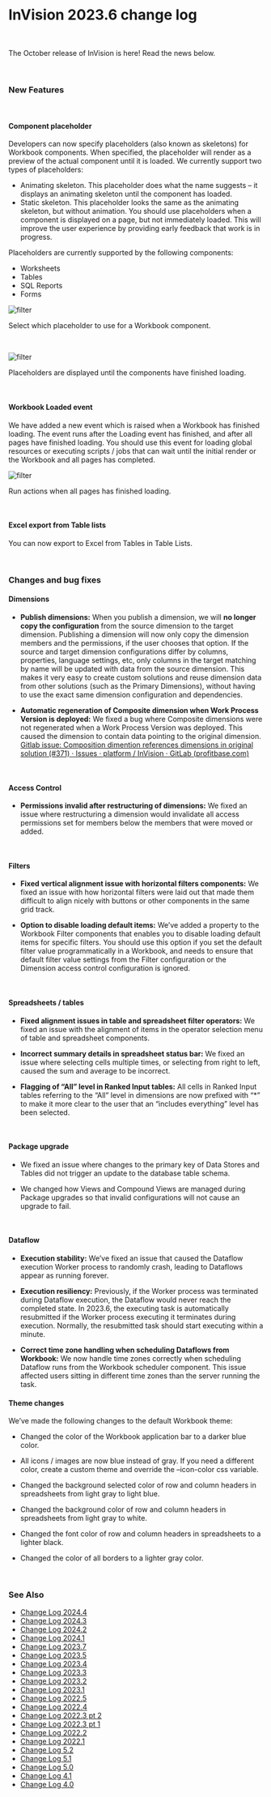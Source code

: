 
# InVision 2023.6 change log

<br/>

The October release of InVision is here! Read the news below.

<br/>

### New Features

<br/>

#### Component placeholder

Developers can now specify placeholders (also known as skeletons) for Workbook components. When specified, the placeholder will render as a preview of the actual component until it is loaded. We currently support two types of placeholders:

* Animating skeleton. This placeholder does what the name suggests – it displays an animating skeleton until the component has loaded.
* Static skeleton. This placeholder looks the same as the animating skeleton, but without animation.
You should use placeholders when a component is displayed on a page, but not immediately loaded. This will improve the user experience by providing early feedback that work is in progress.

Placeholders are currently supported by the following components:

* Worksheets
* Tables
* SQL Reports
* Forms

![filter](https://profitbasedocs.blob.core.windows.net/images/chlog236_1.png)

Select which placeholder to use for a Workbook component.

<br/>

![filter](https://profitbasedocs.blob.core.windows.net/images/chlog236_2.png)

Placeholders are displayed until the components have finished loading.

<br/>

#### Workbook Loaded event


We have added a new event which is raised when a Workbook has finished loading. The event runs after the Loading event has finished, and after all pages have finished loading. You should use this event for loading global resources or executing scripts / jobs that can wait until the initial render or the Workbook and all pages has completed.

![filter](https://profitbasedocs.blob.core.windows.net/images/chlog236_3.png)

Run actions when all pages has finished loading.

<br/>

#### Excel export from Table lists

You can now export to Excel from Tables in Table Lists.

<br/>

### Changes and bug fixes

#### Dimensions

- **Publish dimensions:** When you publish a dimension, we will **no longer copy the configuration** from the source dimension to the target dimension. Publishing a dimension will now only copy the dimension members and the permissions, if the user chooses that option. If the source and target dimension configurations differ by columns, properties, language settings, etc, only columns in the target matching by name will be updated with data from the source dimension. This makes it very easy to create custom solutions and reuse dimension data from other solutions (such as the Primary Dimensions), without having to use the exact same dimension configuration and dependencies.

- **Automatic regeneration of Composite dimension when Work Process Version is deployed:** We fixed a bug where Composite dimensions were not regenerated when a Work Process Version was deployed. This caused the dimension to contain data pointing to the original dimension.
[Gitlab issue: Composition dimention references dimensions in original solution (#371) · Issues · platform / InVision · GitLab (profitbase.com)](https://support.profitbase.com/platform/invision/-/issues/371)

<br/>

#### Access Control

- **Permissions invalid after restructuring of dimensions:** We fixed an issue where restructuring a dimension would invalidate all access permissions set for members below the members that were moved or added.

<br/>

#### Filters

- **Fixed vertical alignment issue with horizontal filters components:** We fixed an issue with how horizontal filters were laid out that made them difficult to align nicely with buttons or other components in the same grid track.

- **Option to disable loading default items:** We’ve added a property to the Workbook Filter components that enables you to disable loading default items for specific filters. You should use this option if you set the default filter value programmatically in a Workbook, and needs to ensure that default filter value settings from the Filter configuration or the Dimension access control configuration is ignored.

<br/>

#### Spreadsheets / tables

- **Fixed alignment issues in table and spreadsheet filter operators:** We fixed an issue with the alignment of items in the operator selection menu of table and spreadsheet components.

- **Incorrect summary details in spreadsheet status bar:** We fixed an issue where selecting cells multiple times, or selecting from right to left, caused the sum and average to be incorrect.

- **Flagging of “All” level in Ranked Input tables:** All cells in Ranked Input tables referring to the “All” level in dimensions are now prefixed with “*” to make it more clear to the user that an “includes everything” level has been selected.

<br/>

#### Package upgrade

- We fixed an issue where changes to the primary key of Data Stores and Tables did not trigger an update to the database table schema.

- We changed how Views and Compound Views are managed during Package upgrades so that invalid configurations will not cause an upgrade to fail.

<br/>

#### Dataflow

- **Execution stability:** We’ve fixed an issue that caused the Dataflow execution Worker process to randomly crash, leading to Dataflows appear as running forever.

- **Execution resiliency:** Previously, if the Worker process was terminated during Dataflow execution, the Dataflow would never reach the completed state. In 2023.6, the executing task is automatically resubmitted if the Worker process executing it terminates during execution. Normally, the resubmitted task should start executing within a minute.

- **Correct time zone handling when scheduling Dataflows from Workbook:** We now handle time zones correctly when scheduling Dataflow runs from the Workbook scheduler component. This issue affected users sitting in different time zones than the server running the task.

#### Theme changes

We’ve made the following changes to the default Workbook theme:

- Changed the color of the Workbook application bar to a darker blue color.

- All icons / images are now blue instead of gray. If you need a different color, create a custom theme and override the –icon-color css variable.

- Changed the background selected color of row and column headers in spreadsheets from light gray to light blue.

- Changed the background color of row and column headers in spreadsheets from light gray to white.

- Changed the font color of row and column headers in spreadsheets to a lighter black.

- Changed the color of all borders to a lighter gray color.

<br/>

### See Also

- [Change Log 2024.4](changelog24_4.md)
- [Change Log 2024.3](changelog24_3.md)
- [Change Log 2024.2](changelog24_2.md)
- [Change Log 2024.1](changelog24_1.md)
- [Change Log 2023.7](changelog23_7.md)
- [Change Log 2023.5](changelog23_5.md)
- [Change Log 2023.4](changelog23_4.md)
- [Change Log 2023.3](changelog23_3.md)
- [Change Log 2023.2](changelog23_2.md)
- [Change Log 2023.1](changelog23_1.md)
- [Change Log 2022.5](changelog22_5.md)
- [Change Log 2022.4](changelog22_4.md)
- [Change Log 2022.3 pt 2](changelog22_3_2.md)
- [Change Log 2022.3 pt 1](changelog22_3_1.md)
- [Change Log 2022.2](changelog22_2.md)
- [Change Log 2022.1](changelog22_1.md)
- [Change Log 5.2](changelog52.md)
- [Change Log 5.1](changelog51.md)
- [Change Log 5.0](changelog5.md)
- [Change Log 4.1](changelog41.md)
- [Change Log 4.0](changelog40.md)

<br/>
